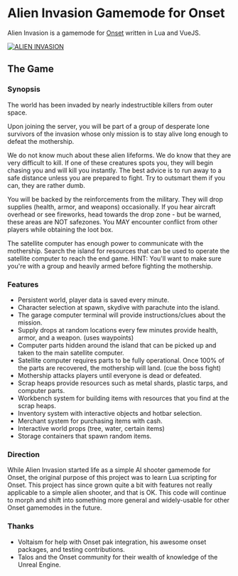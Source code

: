 # Alien Invasion Gamemode for Onset

Alien Invasion is a gamemode for [Onset](https://playonset.com/) written in Lua and VueJS.

[![ALIEN INVASION](https://i.gyazo.com/81411c6f822a754156df834fba6cdd1d.png)](https://gyazo.com/81411c6f822a754156df834fba6cdd1d)

## The Game

### Synopsis

The world has been invaded by nearly indestructible killers from outer space.

Upon joining the server, you will be part of a group of desperate lone survivors of the invasion whose only mission is to stay alive long enough to defeat the mothership.

We do not know much about these alien lifeforms.  We do know that they are very difficult to kill. If one of these creatures spots you, they will begin chasing you and will kill you instantly.  The best advice is to run away to a safe distance unless you are prepared to fight.  Try to outsmart them if you can, they are rather dumb.

You will be backed by the reinforcements from the military.  They will drop supplies (health, armor, and weapons) occasionally.  If you hear aircraft overhead or see fireworks, head towards the drop zone - but be warned, these areas are NOT safezones.  You MAY encounter conflict from other players while obtaining the loot box.  

The satellite computer has enough power to communicate with the mothership. Search the island for resources that can be used to operate the satellite computer to reach the end game.  HINT: You'll want to make sure you're with a group and heavily armed before fighting the mothership.

### Features

* Persistent world, player data is saved every minute.
* Character selection at spawn, skydive with parachute into the island.
* The garage computer terminal will provide instructions/clues about the mission.
* Supply drops at random locations every few minutes provide health, armor, and a weapon. (uses waypoints)
* Computer parts hidden around the island that can be picked up and taken to the main satellite computer.
* Satellite computer requires parts to be fully operational. Once 100% of the parts are recovered, the mothership will land. (cue the boss fight)
* Mothership attacks players until everyone is dead or defeated.
* Scrap heaps provide resources such as metal shards, plastic tarps, and computer parts.
* Workbench system for building items with resources that you find at the scrap heaps.
* Inventory system with interactive objects and hotbar selection.
* Merchant system for purchasing items with cash.
* Interactive world props (tree, water, certain items)
* Storage containers that spawn random items.

### Direction

While Alien Invasion started life as a simple AI shooter gamemode for Onset, the original
purpose of this project was to learn Lua scripting for Onset.  This project has since
grown quite a bit with features not really applicable to a simple alien shooter, and that
is OK.  This code will continue to morph and shift into something more general and widely-usable for other Onset gamemodes in the future.

### Thanks

* Voltaism for help with Onset pak integration, his awesome onset packages, and testing contributions.
* Talos and the Onset community for their wealth of knowledge of the Unreal Engine.
